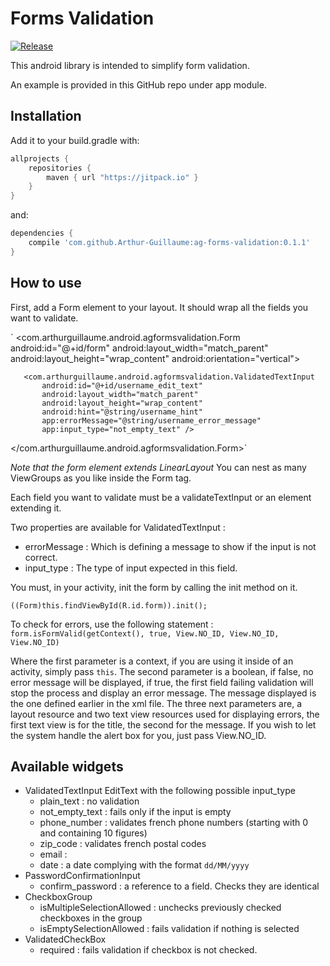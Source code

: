 # Forms Validation
[![Release](https://jitpack.io/v/Arthur-Guillaume/ag-forms-validation.svg)](https://jitpack.io/#Arthur-Guillaume/ag-forms-validation)

This android library is intended to simplify form validation.  

An example is provided in this GitHub repo under app module.  

## Installation
Add it to your build.gradle with:
```gradle
allprojects {
    repositories {
        maven { url "https://jitpack.io" }
    }
}
```
and:

```gradle
dependencies {
    compile 'com.github.Arthur-Guillaume:ag-forms-validation:0.1.1'
}
```

## How to use
First, add a Form element to your layout. It should wrap all the fields you want to validate.  

` <com.arthurguillaume.android.agformsvalidation.Form
       android:id="@+id/form"
       android:layout_width="match_parent"
       android:layout_height="wrap_content"
       android:orientation="vertical">

       <com.arthurguillaume.android.agformsvalidation.ValidatedTextInput
           android:id="@+id/username_edit_text"
           android:layout_width="match_parent"
           android:layout_height="wrap_content"
           android:hint="@string/username_hint"
           app:errorMessage="@string/username_error_message"
           app:input_type="not_empty_text" />
</com.arthurguillaume.android.agformsvalidation.Form>`

*Note that the form element extends LinearLayout*
You can nest as many ViewGroups as you like inside the Form tag.

Each field you want to validate must be a validateTextInput or an element extending it.

Two properties are available for ValidatedTextInput :  
  - errorMessage : Which is defining a message to show if the input is not correct.
  - input_type : The type of input expected in this field.  

You must, in your activity, init the form by calling the init method on it.

`((Form)this.findViewById(R.id.form)).init();`

To check for errors, use the following statement :
`form.isFormValid(getContext(), true, View.NO_ID, View.NO_ID, View.NO_ID)`

Where the first parameter is a context, if you are using it inside of an activity, simply pass `this`.
The second parameter is a boolean, if false, no error message will be displayed, if true, the first field failing validation will stop the process and display an error message. The message displayed is the one defined earlier in the xml file.
The three next parameters are, a layout resource and two text view resources used for displaying errors, the first text view is for the title, the second for the message. If you wish to let the system handle the alert box for you, just pass View.NO_ID.

## Available widgets
* ValidatedTextInput
  EditText with the following possible input_type
  * plain_text : no validation
  * not_empty_text : fails only if the input is empty
  * phone_number : validates french phone numbers (starting with 0 and containing 10 figures)
  * zip_code : validates french postal codes
  * email :
  * date : a date complying with the format `dd/MM/yyyy`
* PasswordConfirmationInput
  * confirm_password : a reference to a field. Checks they are identical
* CheckboxGroup
  * isMultipleSelectionAllowed : unchecks previously checked checkboxes in the group
  * isEmptySelectionAllowed : fails validation if nothing is selected
* ValidatedCheckBox
  * required : fails validation if checkbox  is not checked.

  
